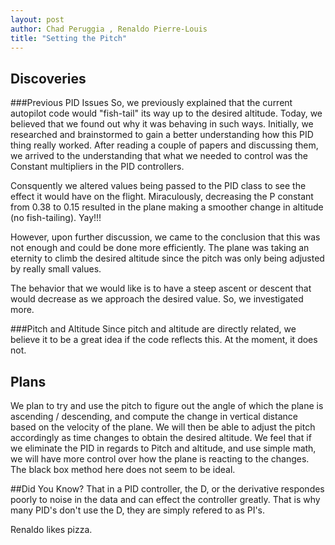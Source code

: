 ```yaml
---
layout: post
author: Chad Peruggia , Renaldo Pierre-Louis
title: "Setting the Pitch"
---
```


## Discoveries

###Previous PID Issues
So, we previously explained that the current autopilot code would "fish-tail" its way up to the desired altitude. Today, we believed that we found out why it was behaving in such ways.
Initially, we researched and brainstormed to gain a better understanding how this PID thing really worked. After reading a couple of papers and discussing them, we arrived to the understanding that what we needed to control was the Constant multipliers in the PID controllers.

Consquently we altered values being passed to the PID class to see the effect it would have on the flight. Miraculously, decreasing the P constant from 0.38 to 0.15 resulted in the plane making a smoother change in altitude (no fish-tailing). Yay!!!

However, upon further discussion, we came to the conclusion that this was not enough and could be done more efficiently. The plane was taking an eternity to climb the desired altitude since the pitch was only being adjusted by really small values. 

The behavior that we would like is to have a steep ascent or descent that would decrease as we approach the desired value. So, we investigated more.

###Pitch and Altitude
Since pitch and altitude are directly related, we believe it to be a great idea if the code reflects this. At the moment, it does not.

## Plans
We plan to try and use the pitch to figure out the angle of which the plane is ascending / descending, and compute the change in vertical distance based on the velocity of the plane.  We will then be able to adjust the pitch accordingly as time changes to obtain the desired altitude.  We feel that if we eliminate the PID in regards to Pitch and altitude, and use simple math, we will have more control over how the plane is reacting to the changes.  The black box method here does not seem to be ideal.

##Did You Know? 
That in a PID controller, the D, or the derivative respondes poorly to noise in the data and can effect the controller greatly.  That is why many PID's don't use the D, they are simply refered to as PI's.

Renaldo likes pizza.